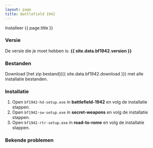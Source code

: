 ```yaml
---
layout: page
title: Battlefield 1942
---
```


Installeer {{ page.title }}

### Versie

De versie die je moet hebben is: **{{ site.data.bf1942.version }}**

### Bestanden

Download [het zip bestand]({{ site.data.bf1942.download }}) met alle
installatie bestanden.

### Installatie

1. Open `bf1942-hd-setup.exe`  in **battlefield-1942** en volg de installatie stappen.
2. Open `bf1942-sw-setup.exe`  in **secret-weapons** en volg de installatie stappen.
3. Open `bf1942-rtr-setup.exe` in **road-to-rome** en volg de installatie stappen.

### Bekende problemen
